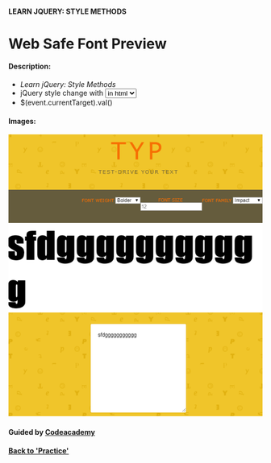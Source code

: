 
#### LEARN JQUERY: STYLE METHODS

# Web Safe Font Preview

#### Description:
- *Learn jQuery: Style Methods*
- jQuery style change with <select>&<option> in html
- $(event.currentTarget).val()

#### Images:
![Web](img/websafe.png)


#### Guided by [Codeacademy](http://ssqt.co/mQfdNdy)
#### [Back to 'Practice'](https://github.com/soohyeok/Practice)
